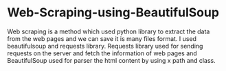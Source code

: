 # Web-Scraping-using-BeautifulSoup

Web scraping is a method which used python library to extract the data from the web pages and we can save it is many files format.  I used beautifulsoup and requests library.
Requests library used for sending requests on the server and fetch the information of web pages and BeautifulSoup used for parser the html content by using x path and class. 
